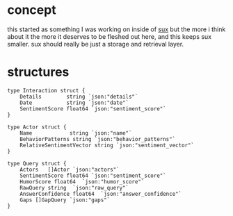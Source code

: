 # concept
this started as something I was working on inside of [sux](https://github.com/janearc/sux/issues/5) but the more i think about it the more it deserves to be fleshed out here, and this keeps sux smaller. sux should really be just a storage and retrieval layer.

# structures
```golang
type Interaction struct {
    Details        string `json:"details"`
    Date           string `json:"date"`
    SentimentScore float64 `json:"sentiment_score"`
}
```

```golang
type Actor struct {
    Name            string `json:"name"`
    BehaviorPatterns string `json:"behavior_patterns"`
    RelativeSentimentVector string `json:"sentiment_vector"`
}
```

```golang
type Query struct {
    Actors   []Actor `json:"actors"`
    SentimentScore float64 `json:"sentiment_score"`
    HumorScore float64  `json:"humor_score"`
    RawQuery string  `json:"raw_query"`
    AnswerConfidence float64  `json:"answer_confidence"`
    Gaps []GapQuery `json:"gaps"`
}
```
